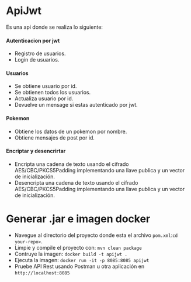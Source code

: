 # ApiJwt
Es una api donde se realiza lo siguiente:
<br>
<h4>Autenticacion por jwt</h4> 
<ul>
<li>Registro de usuarios.</li>
<li>Login de usuarios.</li>
</ul>

<h4>Usuarios</h4> 
<ul>
  <li>Se obtiene usuario por id.</li>
  <li>Se obtienen todos los usuarios.</li>
  <li>Actualiza usuario por id.</li>
  <li>Devuelve un mensage si estas autenticado por jwt.</li>
</ul>

<h4>Pokemon</h4> 
<ul>
  <li>Obtiene los datos de un pokemon por nombre.</li>
  <li>Obtiene mensajes de post por id.</li>
</ul>

<h4>Encriptar y desencrirtar</h4> 
<ul>
  <li>Encripta una cadena de texto usando el cifrado AES/CBC/PKCS5Padding implementando una llave publica y un vector de inicialización.</li>
  <li>Desencripta una cadena de texto usando el cifrado AES/CBC/PKCS5Padding implementando una llave publica y un vector de inicialización.</li>
</ul>

# Generar .jar e imagen docker
<ul>
  <li>Navegue al directorio del proyecto donde esta el archivo <code>pom.xml</code>:<code>cd your-repo></code>.</li>
  <li>Limpie y compile el proyecto con: <code>mvn clean package</code></li>
  <li>Contruye la imagen: <code>docker build -t apijwt .</code> </li>
  <li>Ejecuta la imagen: <code>docker run -it -p 8085:8085 apijwt</code></li>
  <li>Pruebe API Rest usando Postman u otra aplicación en <code>http://localhost:8085</code></li>
</ul>




